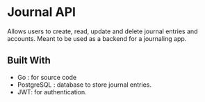 
# Journal API

Allows users to create, read, update and delete journal entries and accounts. Meant to be used as a backend for a journaling app.

## Built With

- Go : for source code
- PostgreSQL : database to store journal entries. 
- JWT: for authentication.



